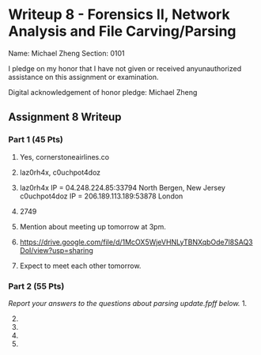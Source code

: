 Writeup 8 - Forensics II, Network Analysis and File Carving/Parsing
=====

Name: Michael Zheng
Section: 0101

I pledge on my honor that I have not given or received anyunauthorized assistance on this assignment or examination.

Digital acknowledgement of honor pledge: Michael Zheng

## Assignment 8 Writeup

### Part 1 (45 Pts)
1. Yes, cornerstoneairlines.co

2. laz0rh4x, c0uchpot4doz

3. laz0rh4x IP = 04.248.224.85:33794 North Bergen, New Jersey
   c0uchpot4doz IP = 206.189.113.189:53878  London

4. 2749

5. Mention about meeting up tomorrow at 3pm.

6. https://drive.google.com/file/d/1McOX5WjeVHNLyTBNXqbOde7l8SAQ3DoI/view?usp=sharing

7. Expect to meet each other tomorrow.

### Part 2 (55 Pts)

*Report your answers to the questions about parsing update.fpff below.*
1.

2.

3.

4.

5.

